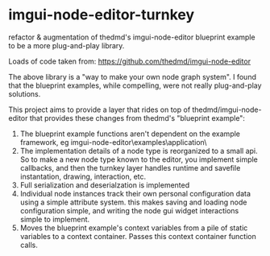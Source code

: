 # imgui-node-editor-turnkey
refactor &amp; augmentation of thedmd's imgui-node-editor blueprint example to be a more plug-and-play library.

Loads of code taken from: https://github.com/thedmd/imgui-node-editor

The above library is a "way to make your own node graph system".
I found that the blueprint examples, while compelling, were not really plug-and-play solutions.

This project aims to provide a layer that rides on top of thedmd/imgui-node-editor that provides these changes from thedmd's "blueprint example":
1. The blueprint example functions aren't dependent on the example framework, eg imgui-node-editor\examples\application\
2. The implementation details of a node type is reorganized to a small api.  So to make a new node type known to the editor, you implement simple callbacks, and then the turnkey layer handles runtime and savefile instantation, drawing, interaction, etc.
3. Full serialization and deserialzation is implemented
4. Individual node instances track their own personal configuration data using a simple attribute system.  this makes saving and loading node configuration simple, and writing the node gui widget interactions simple to implement.
5. Moves the blueprint example's context variables from a pile of static variables to a context container. Passes this context container function calls. 




